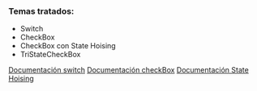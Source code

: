 ### Temas tratados:
- Switch
- CheckBox
- CheckBox con State Hoising
- TriStateCheckBox

[Documentación switch](https://developer.android.com/jetpack/compose/components/switch?hl=es-419)
[Documentación checkBox](https://developer.android.com/reference/kotlin/androidx/compose/material/package-summary#Checkbox(kotlin.Boolean,kotlin.Function1,androidx.compose.ui.Modifier,kotlin.Boolean,androidx.compose.foundation.interaction.MutableInteractionSource,androidx.compose.material.CheckboxColors))
[Documentación State Hoising](https://developer.android.com/jetpack/compose/state-hoisting?hl=es-419)
